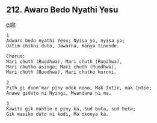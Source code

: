 
## 212.  Awaro Bedo Nyathi Yesu
[edit](https://docs.google.com/document/d/1SwHZ3q2FC_Bo_OACSGpT3pEIp_D0Tckk/edit?mode=html)



    1
    Adwaro bedo nyathi Yesu; Nyisa yo, nyisa yo;
    Datim chikni duto, Jawarna, Konya tinende.

    Chorus:
    Mari chuth (Ruodhwa), Mari chuth (Ruodhwa),
    Mari chutho asingo; Mari chuth (Ruodhwa),
    Mari chuth (Ruodhwa), Mari chutho koroni.

    2
    Pith gi duon'mar piny odok nono, Mak Intie, mak Intie;
    Anawe giduto ni Nyingi, Mwanduna ni ma.

    3
    Kawito gik mantie e piny ka, Sud buta, sud buta;
    Gik masiko duto ni kodi, Ma okonya ka.

